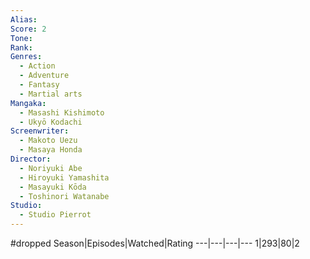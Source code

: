 ```yaml
---
Alias:
Score: 2
Tone: 
Rank:
Genres:
  - Action
  - Adventure
  - Fantasy
  - Martial arts
Mangaka:
  - Masashi Kishimoto
  - Ukyō Kodachi
Screenwriter:
  - Makoto Uezu
  - Masaya Honda
Director:
  - Noriyuki Abe
  - Hiroyuki Yamashita
  - Masayuki Kōda
  - Toshinori Watanabe
Studio:
  - Studio Pierrot
---
```

#dropped
Season|Episodes|Watched|Rating
---|---|---|---
1|293|80|2